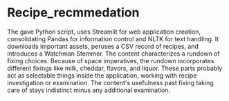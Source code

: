 # Recipe_recmmedation

The gave Python script, uses Streamlit for web application creation,
consolidating Pandas  for information control and NLTK for text handling.
It downloads important assets, peruses a CSV record of recipes, and 
introduces a Watchman Stemmer. The content characterizes a rundown of 
fixing choices. Because of space imperatives, the rundown incorporates 
different fixings like milk, cheddar, flavors, and liquor. These parts 
probably act as selectable things inside the application, working with
recipe investigation or examination. The content's usefulness past fixing
taking care of stays indistinct minus any additional examination.
